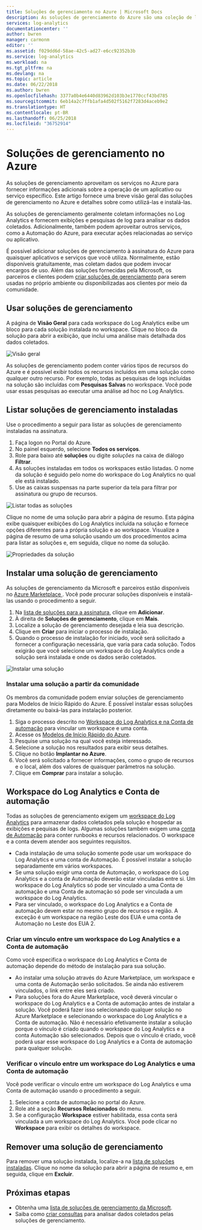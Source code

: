 ```yaml
---
title: Soluções de gerenciamento no Azure | Microsoft Docs
description: As soluções de gerenciamento do Azure são uma coleção de lógica, visualização e regras de aquisição de dados que fornecem as métricas relacionadas a uma área de problema específica.  Este artigo fornece informações sobre como instalar e usar soluções de gerenciamento.
services: log-analytics
documentationcenter: ''
author: bwren
manager: carmonm
editor: ''
ms.assetid: f029dd6d-58ae-42c5-ad27-e6cc92352b3b
ms.service: log-analytics
ms.workload: na
ms.tgt_pltfrm: na
ms.devlang: na
ms.topic: article
ms.date: 06/22/2018
ms.author: bwren
ms.openlocfilehash: 3377a0b4e6440d83962d103b3e1770ccf43bd785
ms.sourcegitcommit: 6eb14a2c7ffb1afa4d502f5162f7283d4aceb9e2
ms.translationtype: HT
ms.contentlocale: pt-BR
ms.lasthandoff: 06/25/2018
ms.locfileid: "36752914"
---
```

# <a name="management-solutions-in-azure"></a>Soluções de gerenciamento no Azure
As soluções de gerenciamento aproveitam os serviços no Azure para fornecer informações adicionais sobre a operação de um aplicativo ou serviço específico. Este artigo fornece uma breve visão geral das soluções de gerenciamento no Azure e detalhes sobre como utilizá-las e instalá-las.

As soluções de gerenciamento geralmente coletam informações no Log Analytics e fornecem exibições e pesquisas de log para analisar os dados coletados. Adicionalmente, também podem aproveitar outros serviços, como a Automação do Azure, para executar ações relacionadas ao serviço ou aplicativo.

É possível adicionar soluções de gerenciamento à assinatura do Azure para quaisquer aplicativos e serviços que você utiliza. Normalmente, estão disponíveis gratuitamente, mas coletam dados que podem invocar encargos de uso. Além das soluções fornecidas pela Microsoft, os parceiros e clientes podem [criar soluções de gerenciamento](../monitoring/monitoring-solutions-creating.md) para serem usadas no próprio ambiente ou disponibilizadas aos clientes por meio da comunidade.

## <a name="using-management-solutions"></a>Usar soluções de gerenciamento
A página de **Visão Geral** para cada workspace do Log Analytics exibe um bloco para cada solução instalada no workspace. Clique no bloco da solução para abrir a exibição, que inclui uma análise mais detalhada dos dados coletados.

![Visão geral](media/monitoring-solutions/overview.png)

As soluções de gerenciamento podem conter vários tipos de recursos do Azure e é possível exibir todos os recursos incluídos em uma solução como qualquer outro recurso. Por exemplo, todas as pesquisas de logs incluídas na solução são incluídas com **Pesquisas Salvas** no workspace. Você pode usar essas pesquisas ao executar uma análise ad hoc no Log Analytics.

## <a name="list-installed-management-solutions"></a>Listar soluções de gerenciamento instaladas 
Use o procedimento a seguir para listar as soluções de gerenciamento instaladas na assinatura.

1. Faça logon no Portal do Azure.
2. No painel esquerdo, selecione **Todos os serviços**.
3. Role para baixo até **soluções** ou digite *soluções* na caixa de diálogo **Filtrar**.
4. As soluções instaladas em todos os workspaces estão listadas. O nome da solução é seguido pelo nome do workspace do Log Analytics no qual ele está instalado.
1. Use as caixas suspensas na parte superior da tela para filtrar por assinatura ou grupo de recursos.


![Listar todas as soluções](media/monitoring-solutions/list-solutions-all.png)

Clique no nome de uma solução para abrir a página de resumo. Esta página exibe quaisquer exibições do Log Analytics incluída na solução e fornece opções diferentes para a própria solução e ao workspace. Visualize a página de resumo de uma solução usando um dos procedimentos acima para listar as soluções e, em seguida, clique no nome da solução.

![Propriedades da solução](media/monitoring-solutions/solution-properties.png)



## <a name="install-a-management-solution"></a>Instalar uma solução de gerenciamento
As soluções de gerenciamento da Microsoft e parceiros estão disponíveis no [ Azure Marketplace ](https://azuremarketplace.microsoft.com). Você pode procurar soluções disponíveis e instalá-las usando o procedimento a seguir.

1. Na [lista de soluções para a assinatura](#list-installed-management-solutions), clique em **Adicionar**. 
1. À direita de **Soluções de gerenciamento**, clique em **Mais**. 
1. Localize a solução de gerenciamento desejada e leia sua descrição.
1. Clique em **Criar** para iniciar o processo de instalação.
1. Quando o processo de instalação for iniciado, você será solicitado a fornecer a configuração necessária, que varia para cada solução. Todos exigirão que você selecione um workspace do Log Analytics onde a solução será instalada e onde os dados serão coletados. 

![Instalar uma solução](media/monitoring-solutions/install-solution.png)

### <a name="install-a-solution-from-the-community"></a>Instalar uma solução a partir da comunidade
Os membros da comunidade podem enviar soluções de gerenciamento para Modelos de Início Rápido do Azure. É possível instalar essas soluções diretamente ou baixá-las para instalação posterior.

1. Siga o processo descrito no [Workspace do Log Analytics e na Conta de automação](#log-analytics-workspace-and-automation-account) para vincular um workspace e uma conta.
2. Acesse os [Modelos de Início Rápido do Azure](https://azure.microsoft.com/documentation/templates/). 
3. Pesquise uma solução na qual você esteja interessado.
4. Selecione a solução nos resultados para exibir seus detalhes.
5. Clique no botão **Implantar no Azure**.
6. Você será solicitado a fornecer informações, como o grupo de recursos e o local, além dos valores de quaisquer parâmetros na solução.
7. Clique em **Comprar** para instalar a solução.


## <a name="log-analytics-workspace-and-automation-account"></a>Workspace do Log Analytics e Conta de automação
Todas as soluções de gerenciamento exigem um [workspace do Log Analytics](../log-analytics/log-analytics-manage-access.md) para armazenar dados coletados pela solução e hospedar as exibições e pequisas de logs. Algumas soluções também exigem uma [conta de Automação](../automation/automation-security-overview.md#automation-account-overview) para conter runbooks e recursos relacionados. O workspace e a conta devem atender aos seguintes requisitos.

* Cada instalação de uma solução somente pode usar um workspace do Log Analytics e uma conta de Automação. É possível instalar a solução separadamente em vários workspaces.
* Se uma solução exigir uma conta de Automação, o workspace do Log Analytics e a conta de Automação deverão estar vinculadas entre si. Um workspace do Log Analytics só pode ser vinculado a uma Conta de automação e uma Conta de automação só pode ser vinculada a um workspace do Log Analytics.
* Para ser vinculado, o workspace do Log Analytics e a Conta de automação devem estar no mesmo grupo de recursos e região. A exceção é um workspace na região Leste dos EUA e uma conta de Automação no Leste dos EUA 2.

### <a name="creating-a-link-between-a-log-analytics-workspace-and-automation-account"></a>Criar um vínculo entre um workspace do Log Analytics e a Conta de automação
Como você especifica o workspace do Log Analytics e Conta de automação depende do método de instalação para sua solução.

* Ao instalar uma solução através do Azure Marketplace, um workspace e uma conta de Automação serão solicitados. Se ainda não estiverem vinculados, o link entre eles será criado.
* Para soluções fora do Azure Marketplace, você deverá vincular o workspace do Log Analytics e a Conta de automação antes de instalar a solução. Você poderá fazer isso selecionando qualquer solução no Azure Marketplace e selecionando o workspace do Log Analytics e a Conta de automação. Não é necessário efetivamente instalar a solução porque o vínculo é criado quando o workspace do Log Analytics e a conta Automação são selecionados. Depois que o vínculo é criado, você poderá usar esse workspace do Log Analytics e a Conta de automação para qualquer solução.

### <a name="verifying-the-link-between-a-log-analytics-workspace-and-automation-account"></a>Verificar o vínculo entre um workspace do Log Analytics e uma Conta de automação
Você pode verificar o vínculo entre um workspace do Log Analytics e uma Conta de automação usando o procedimento a seguir.

1. Selecione a conta de automação no portal do Azure.
1. Role até a seção **Recursos Relacionados** do menu.
1. Se a configuração **Workspace** estiver habilitada, essa conta será vinculada a um workspace do Log Analytics. Você pode clicar no **Workspace** para exibir os detalhes do workspace.

## <a name="remove-a-management-solution"></a>Remover uma solução de gerenciamento
Para remover uma solução instalada, localize-a na [lista de soluções instaladas](#list-installed-management-solutions). Clique no nome da solução para abrir a página de resumo e, em seguida, clique em **Excluir**.




## <a name="next-steps"></a>Próximas etapas
* Obtenha uma [lista de soluções de gerenciamento da Microsoft](monitoring-solutions-inventory.md).
* Saiba como [criar consultas](../log-analytics/log-analytics-log-searches.md) para analisar dados coletados pelas soluções de gerenciamento.

